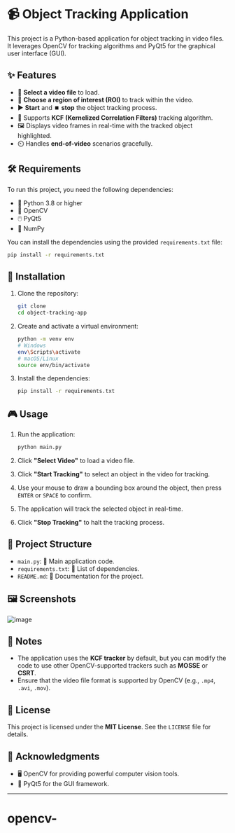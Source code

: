 # 📹 Object Tracking Application

This project is a Python-based application for object tracking in video files. It leverages OpenCV for tracking algorithms and PyQt5 for the graphical user interface (GUI).

## ✨ Features
- 🎥 **Select a video file** to load.
- 📌 **Choose a region of interest (ROI)** to track within the video.
- ▶️ **Start** and ⏹️ **stop** the object tracking process.
- 🚀 Supports **KCF (Kernelized Correlation Filters)** tracking algorithm.
- 🖼️ Displays video frames in real-time with the tracked object highlighted.
- ⏲️ Handles **end-of-video** scenarios gracefully.

## 🛠️ Requirements
To run this project, you need the following dependencies:

- 🐍 Python 3.8 or higher
- 🧠 OpenCV
- 🖱️ PyQt5
- 🧮 NumPy

You can install the dependencies using the provided `requirements.txt` file:

```bash
pip install -r requirements.txt
```

## 🚀 Installation
1. Clone the repository:
   ```bash
   git clone  
   cd object-tracking-app
   ```

2. Create and activate a virtual environment:
   ```bash
   python -m venv env
   # Windows
   env\Scripts\activate
   # macOS/Linux
   source env/bin/activate
   ```

3. Install the dependencies:
   ```bash
   pip install -r requirements.txt
   ```

## 🎮 Usage
1. Run the application:
   ```bash
   python main.py
   ```

2. Click **"Select Video"** to load a video file.
3. Click **"Start Tracking"** to select an object in the video for tracking.
4. Use your mouse to draw a bounding box around the object, then press `ENTER` or `SPACE` to confirm.
5. The application will track the selected object in real-time.
6. Click **"Stop Tracking"** to halt the tracking process.

## 📁 Project Structure
- `main.py`: 🧠 Main application code.
- `requirements.txt`: 📜 List of dependencies.
- `README.md`: 📘 Documentation for the project.

## 🖼️ Screenshots
![image](https://github.com/user-attachments/assets/62ce836f-bf47-46a1-b79e-df1a48ecfdc2)

## 📝 Notes
- The application uses the **KCF tracker** by default, but you can modify the code to use other OpenCV-supported trackers such as **MOSSE** or **CSRT**.
- Ensure that the video file format is supported by OpenCV (e.g., `.mp4`, `.avi`, `.mov`).

## 📜 License
This project is licensed under the **MIT License**. See the `LICENSE` file for details.



## 🙏 Acknowledgments
- 🖥️ OpenCV for providing powerful computer vision tools.
- 🎨 PyQt5 for the GUI framework.

---






# opencv-
